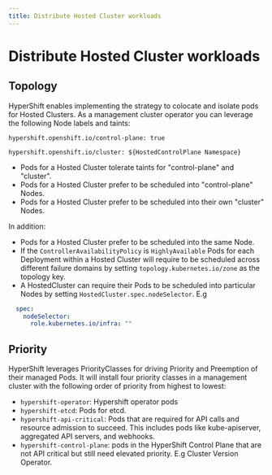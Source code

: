 ```yaml
---
title: Distribute Hosted Cluster workloads
---
```


# Distribute Hosted Cluster workloads

## Topology

HyperShift enables implementing the strategy to colocate and isolate pods for Hosted Clusters.
As a management cluster operator you can leverage the following Node labels and taints:

`hypershift.openshift.io/control-plane: true`

`hypershift.openshift.io/cluster: ${HostedControlPlane Namespace}`

- Pods for a Hosted Cluster tolerate taints for "control-plane" and "cluster".
- Pods for a Hosted Cluster prefer to be scheduled into "control-plane" Nodes.
- Pods for a Hosted Cluster prefer to be scheduled into their own "cluster" Nodes.

In addition:
- Pods for a Hosted Cluster prefer to be scheduled into the same Node.
- If the `ControllerAvailabilityPolicy` is `HighlyAvailable` Pods for each Deployment within a Hosted Cluster will require to be scheduled across different failure domains by setting `topology.kubernetes.io/zone` as the topology key.
- A HostedCluster can require their Pods to be scheduled into particular Nodes by setting `HostedCluster.spec.nodeSelector`. E.g
```yaml
  spec:
    nodeSelector:
      role.kubernetes.io/infra: "" 
```

## Priority

HyperShift leverages PriorityClasses for driving Priority and Preemption of their managed Pods.
It will install four priority classes in a management cluster with the following order of priority from highest to lowest:

- `hypershift-operator`: Hypershift operator pods
- `hypershift-etcd`: Pods for etcd.
- `hypershift-api-critical`: Pods that are required for API calls and resource admission to succeed. This includes pods like kube-apiserver, aggregated API servers, and webhooks.
- `hypershift-control-plane`: pods in the HyperShift Control Plane that are not API critical but still need elevated priority. E.g Cluster Version Operator.
